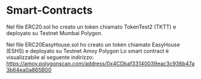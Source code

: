 # Smart-Contracts

Nel file ERC20.sol ho creato un token chiamato TokenTest2 (TKTT) e deployato su Testnet Mumbai Polygon.

Nel file ERC20EasyHouse.sol ho creato un token chiamato EasyHouse (ESHS) e deployato su Testnet Amoy Polygon
Lo smart contract è visualizzabile al seguente indirizzo: https://amoy.polygonscan.com/address/0x4CDbaf33140039eac3c936b47a3b64ea0a865B00
